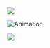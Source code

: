 <img src="https://user-images.githubusercontent.com/73097560/115834477-dbab4500-a447-11eb-908a-139a6edaec5c.gif">

![Animation](https://github.com/akuma-log/akuma-log/assets/77155401/4abb1ae1-1ad1-41e5-b167-c2ba8b36d49b)

<img src="https://user-images.githubusercontent.com/73097560/115834477-dbab4500-a447-11eb-908a-139a6edaec5c.gif">
